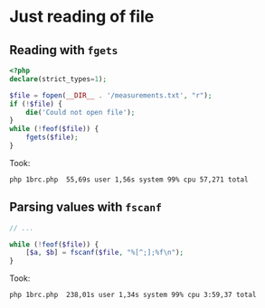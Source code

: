 # Just reading of file

## Reading with `fgets`

```php
<?php
declare(strict_types=1);

$file = fopen(__DIR__ . '/measurements.txt', "r");
if (!$file) {
    die('Could not open file');
}
while (!feof($file)) {
    fgets($file);
}
```
Took: 
```shell
php 1brc.php  55,69s user 1,56s system 99% cpu 57,271 total
```


## Parsing values with `fscanf`

```php
// ...

while (!feof($file)) {
    [$a, $b] = fscanf($file, "%[^;];%f\n");
}
```

Took: 
```shell
php 1brc.php  238,01s user 1,34s system 99% cpu 3:59,37 total
```
